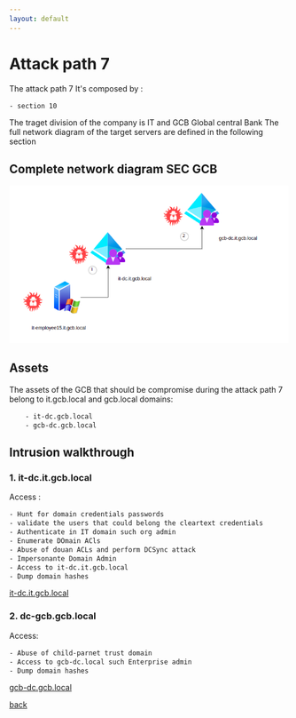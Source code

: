 ```yaml
---
layout: default
---
```


# Attack path 7

The attack path 7 It's composed by :

	- section 10

The traget division of the company is IT and GCB Global central Bank
The full network diagram of the target servers are defined in the following section

## Complete network diagram SEC GCB 

![ Attack_path 5 ](/assets/images/attack_path_7.png)

## Assets

The assets of the GCB that should be compromise during the attack path 7 belong to it.gcb.local and gcb.local domains:

```
	- it-dc.gcb.local
	- gcb-dc.gcb.local
```

## Intrusion walkthrough


### 1. it-dc.it.gcb.local

Access :

```
- Hunt for domain credentials passwords
- validate the users that could belong the cleartext credentials
- Authenticate in IT domain such org admin
- Enumerate DOmain ACls
- Abuse of douan ACLs and perform DCSync attack
- Impersonante Domain Admin
- Access to it-dc.it.gcb.local
- Dump domain hashes
```

[ it-dc.it.gcb.local ](./it-dc.html)


### 2. dc-gcb.gcb.local

Access:

```
- Abuse of child-parnet trust domain
- Access to gcb-dc.local such Enterprise admin
- Dump domain hashes
```
[ gcb-dc.gcb.local ](./gcb-dc.html)




[back](./)
